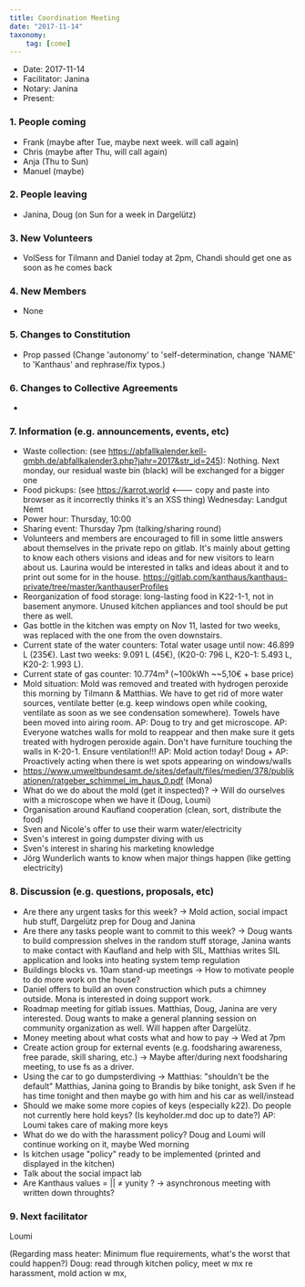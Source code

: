 ```yaml
---
title: Coordination Meeting
date: "2017-11-14"
taxonomy:
    tag: [come]
---
```


- Date: 2017-11-14
- Facilitator: Janina
- Notary: Janina
- Present:

### 1. People coming
- Frank (maybe after Tue, maybe next week. will call again)
- Chris (maybe after Thu, will call again)
- Anja (Thu to Sun)
- Manuel (maybe)

### 2. People leaving
- Janina, Doug (on Sun for a week in Dargelütz)


### 3. New Volunteers
- VolSess for Tilmann and Daniel today at 2pm, Chandi should get one as soon as he comes back

### 4. New Members
- None

### 5. Changes to Constitution
- Prop passed (Change 'autonomy' to 'self-determination, change 'NAME' to 'Kanthaus' and rephrase/fix typos.)

### 6. Changes to Collective Agreements
-

### 7. Information (e.g. announcements, events, etc)
- Waste collection: (see https://abfallkalender.kell-gmbh.de/abfallkalender3.php?jahr=2017&str_id=245): Nothing. Next monday, our residual waste bin (black) will be exchanged for a bigger one
- Food pickups: (see https://karrot.world <--- copy and paste into browser as it incorrectly thinks it's an XSS thing) Wednesday: Landgut Nemt
- Power hour: Thursday, 10:00
- Sharing event: Thursday 7pm (talking/sharing round)
- Volunteers and members are encouraged to fill in some little answers about themselves in the private repo on gitlab. It's mainly about getting to know each others visions and ideas and for new visitors to learn about us. Laurina would be interested in talks and ideas about it and to print out some for in the house.
https://gitlab.com/kanthaus/kanthaus-private/tree/master/kanthauserProfiles
- Reorganization of food storage: long-lasting food in K22-1-1, not in basement anymore. Unused kitchen appliances and tool should be put there as well.
- Gas bottle in the kitchen was empty on Nov 11, lasted for two weeks, was replaced with the one from the oven downstairs.
- Current state of the water counters: Total water usage until now: 46.899 L (235€). Last two weeks: 9.091 L (45€), (K20-0: 796 L, K20-1: 5.493 L, K20-2: 1.993 L).
- Current state of gas counter: 10.774m³ (~100kWh ~~5,10€ + base price)
- Mold situation: Mold was removed and treated with hydrogen peroxide this morning by Tilmann & Matthias. We have to get rid of more water sources, ventilate better (e.g. keep windows open while cooking, ventilate as soon as we see condensation somewhere). Towels have been moved into airing room. AP: Doug to try and get microscope. AP: Everyone watches walls for mold to reappear and then make sure it gets treated with hydrogen peroxide again. Don't have furniture touching the walls in K-20-1. Ensure ventilation!!! AP: Mold action today! Doug + AP: Proactively acting when there is wet spots appearing on windows/walls
- https://www.umweltbundesamt.de/sites/default/files/medien/378/publikationen/ratgeber_schimmel_im_haus_0.pdf (Mona)
- What do we do about the mold (get it inspected)? -> Will do ourselves with a microscope when we have it (Doug, Loumi)
- Organisation around Kaufland cooperation (clean, sort, distribute the food)
- Sven and Nicole's offer to use their warm water/electricity
- Sven's interest in going dumpster diving with us
- Sven's interest in sharing his marketing knowledge
- Jörg Wunderlich wants to know when major things happen (like getting electricity)

### 8. Discussion (e.g. questions, proposals, etc)
- Are there any urgent tasks for this week? -> Mold action, social impact hub stuff, Dargelütz prep for Doug and Janina
- Are there any tasks people want to commit to this week? -> Doug wants to build compression shelves in the random stuff storage, Janina wants to make contact with Kaufland and help with SIL, Matthias writes SIL application and looks into heating system temp regulation
- Buildings blocks vs. 10am stand-up meetings -> How to motivate people to do more work on the house?
- Daniel offers to build an oven construction which puts a chimney outside. Mona is interested in doing support work.
- Roadmap meeting for gitlab issues. Matthias, Doug, Janina are very interested. Doug wants to make a general planning session on community organization as well. Will happen after Dargelütz.
- Money meeting about what costs what and how to pay -> Wed at 7pm
- Create action group for external events (e.g. foodsharing awareness, free parade, skill sharing, etc.) -> Maybe after/during next foodsharing meeting, to use fs as a driver.
- Using the car to go dumpsterdiving -> Matthias: "shouldn't be the default"
Matthias, Janina going to Brandis by bike tonight, ask Sven if he has time tonight and then maybe go with him and his car as well/instead
- Should we make some more copies of keys (especially k22). Do people not currently here hold keys? (Is keyholder.md doc up to date?) AP: Loumi takes care of making more keys
- What do we do with the harassment policy? Doug and Loumi will continue working on it, maybe Wed morning
- Is kitchen usage "policy" ready to be implemented (printed and displayed in the kitchen)
- Talk about the social impact lab
- Are Kanthaus values = || ≠ yunity ? -> asynchronous meeting with written down throughts?

### 9. Next facilitator
Loumi

(Regarding mass heater: Minimum flue requirements, what's the worst that could happen?)
Doug: read through kitchen policy, meet w mx re harassment, mold action w mx,
